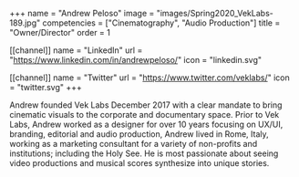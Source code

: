 +++
 name = "Andrew Peloso"
 image = "images/Spring2020_VekLabs-189.jpg"
 competencies = ["Cinematography", "Audio Production"]
 title = "Owner/Director"
 order = 1

[[channel]]
  name = "LinkedIn"
  url = "https://www.linkedin.com/in/andrewpeloso/"
  icon = "linkedin.svg"

[[channel]]
  name = "Twitter"
  url = "https://www.twitter.com/veklabs/"
  icon = "twitter.svg"
+++

Andrew founded Vek Labs December 2017 with a clear mandate to bring cinematic visuals to the corporate and documentary space. Prior to Vek Labs, Andrew worked as a designer for over 10 years focusing on UX/UI, branding, editorial and audio production, Andrew lived in Rome, Italy, working as a marketing consultant for a variety of non-profits and institutions; including the Holy See. He is most passionate about seeing video productions and musical scores synthesize into unique stories.
